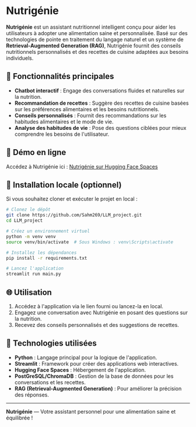 # Nutrigénie

**Nutrigénie** est un assistant nutritionnel intelligent conçu pour aider les utilisateurs à adopter une alimentation saine et personnalisée. Basé sur des technologies de pointe en traitement du langage naturel et un système de **Retrieval-Augmented Generation (RAG)**, Nutrigénie fournit des conseils nutritionnels personnalisés et des recettes de cuisine adaptées aux besoins individuels.

## 🌟 Fonctionnalités principales

- **Chatbot interactif** : Engage des conversations fluides et naturelles sur la nutrition.
- **Recommandation de recettes** : Suggère des recettes de cuisine basées sur les préférences alimentaires et les besoins nutritionnels.
- **Conseils personnalisés** : Fournit des recommandations sur les habitudes alimentaires et le mode de vie.
- **Analyse des habitudes de vie** : Pose des questions ciblées pour mieux comprendre les besoins de l'utilisateur.

## 🚀 Démo en ligne

Accédez à Nutrigénie ici : [Nutrigénie sur Hugging Face Spaces](https://huggingface.co/spaces/Sahm269/NutrigenieLLM)

## 📁 Installation locale (optionnel)

Si vous souhaitez cloner et exécuter le projet en local :

```bash
# Clonez le dépôt
git clone https://github.com/Sahm269/LLM_project.git
cd LLM_project

# Créez un environnement virtuel
python -m venv venv
source venv/bin/activate  # Sous Windows : venv\Scripts\activate

# Installez les dépendances
pip install -r requirements.txt

# Lancez l'application
streamlit run main.py
```

## 🌐 Utilisation

1. Accédez à l'application via le lien fourni ou lancez-la en local.
2. Engagez une conversation avec Nutrigénie en posant des questions sur la nutrition.
3. Recevez des conseils personnalisés et des suggestions de recettes.


## 👾 Technologies utilisées

- **Python** : Langage principal pour la logique de l'application.
- **Streamlit** : Framework pour créer des applications web interactives.
- **Hugging Face Spaces** : Hébergement de l'application.
- **PostGreSQL/ChromaDB** : Gestion de la base de données pour les conversations et les recettes.
- **RAG (Retrieval-Augmented Generation)** : Pour améliorer la précision des réponses.

---

**Nutrigénie** — Votre assistant personnel pour une alimentation saine et équilibrée !

